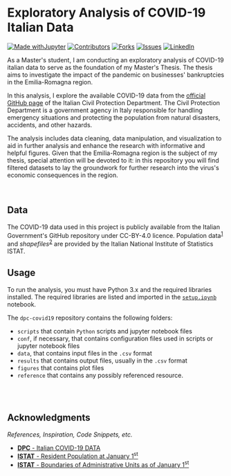 # Exploratory Analysis of COVID-19 Italian Data

[![Made withJupyter][jupyter-shield]][jupyter-url]
[![Contributors][contributors-shield]][contributors-url]
[![Forks][forks-shield]][forks-url]
[![Issues][issues-shield]][issues-url]
[![LinkedIn][linkedin-shield]][linkedin-url]




As a Master's student, I am conducting an exploratory analysis of COVID-19 italian data to serve as the foundation of my Master's Thesis. The thesis aims to investigate the impact of the pandemic on businesses' bankruptcies in the Emilia-Romagna region.

In this analysis, I explore the available COVID-19 data from the [official GitHub page]((https://github.com/pcm-dpc/COVID-19)) of the Italian Civil Protection Department. The Civil Protection Department is a government agency in Italy responsible for handling emergency situations and protecting the population from natural disasters, accidents, and other hazards.

The analysis includes data cleaning, data manipulation, and visualization to aid in further analysis and enhance the research with informative and helpful figures. Given that the Emilia-Romagna region is the subject of my thesis, special attention will be devoted to it: in this repository you will find filtered datasets to lay the groundwork for further research into the virus's economic consequences in the region.

</br>



## Data
The COVID-19 data used in this project is publicly available from the Italian Government's GitHub repository under CC-BY-4.0 licence. Population data<sup>[1](http://dati.istat.it/Index.aspx?DataSetCode=DCIS_POPRES1#)</sup> and *shapefiles*<sup>[2](https://www.istat.it/it/archivio/222527)</sup> are provided by the Italian National Institute of Statistics ISTAT.

## Usage
To run the analysis, you must have Python 3.x and the required libraries installed. The required libraries are listed and imported in the [`setup.ipynb`](https://github.com/zurlog/dpc-covid19/blob/master/scripts/setup.ipynb) notebook. 

The `dpc-covid19` repository contains the following folders:
* `scripts` that contain `Python` scripts and jupyter notebook files
* `conf`, if necessary, that contains configuration files used in scripts or jupyter notebook files
* `data`, that contains input files in the `.csv` format
* `results` that contains output files, usually in the `.csv` format 
* `figures` that contains plot files
* `reference` that contains any possibly referenced resource.


<br>
<br>


## Acknowledgments
*References, Inspiration, Code Snippets, etc.*

* [**DPC** - Italian COVID-19 DATA](https://github.com/pcm-dpc/COVID-19/blob/master/README_EN.md)
* [**ISTAT** - Resident Population at January 1<sup>st</sup>](http://dati.istat.it/Index.aspx?DataSetCode=DCIS_POPRES1#)
* [**ISTAT** - Boundaries of Administrative Units as of January 1<sup>st</sup>](https://gist.github.com/PurpleBooth/109311bb0361f32d87a2)



<!-- MARKDOWN LINKS & IMAGES -->
<!-- https://www.markdownguide.org/basic-syntax/#reference-style-links -->
[contributors-shield]: https://img.shields.io/github/contributors/zurlog/dpc-covid19.svg?style=for-the-badge
[contributors-url]: https://github.com/zurlog/dpc-covid19/graphs/contributors
[forks-shield]: https://img.shields.io/github/forks/zurlog/dpc-covid19.svg?style=for-the-badge
[forks-url]: https://github.com/zurlog/dpc-covid19/network/members
[issues-shield]: https://img.shields.io/github/issues/zurlog/dpc-covid19.svg?style=for-the-badge
[issues-url]: https://github.com/zurlog/dpc-covid19/issues
[license-shield]: https://img.shields.io/github/license/zurlog/dpc-covid19.svg?style=for-the-badge
[license-url]: https://github.com/zurlog/dpc-covid19/blob/master/LICENSE.txt
[linkedin-shield]: https://img.shields.io/badge/-LinkedIn-black.svg?style=for-the-badge&logo=linkedin&colorB=555
[linkedin-url]: https://www.linkedin.com/in/zurlogiovanni/
[product-screenshot]: images/screenshot.png
[jupyter-shield]: https://img.shields.io/badge/Made%20with-Jupyter-orange?style=for-the-badge&logo=Jupyter
[jupyter-url]: https://jupyter.org/try








